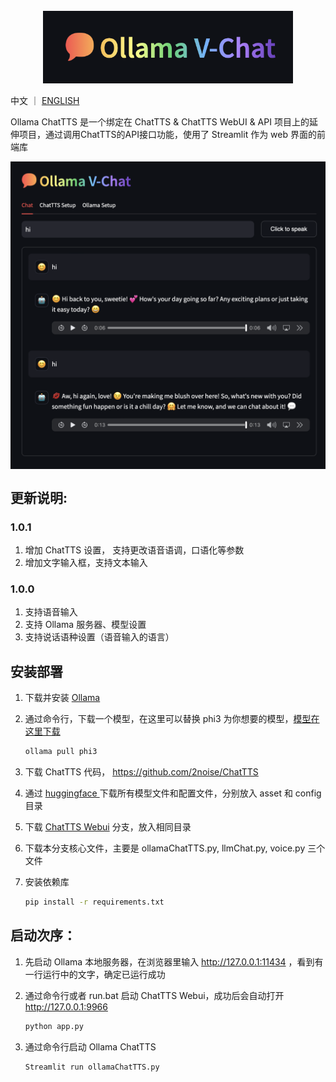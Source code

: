 
<div align="center">
</br>
<img src="./images/logo.png" width="400px">
</br>
</div>


中文 ｜ [ENGLISH](./README_EN.md)

Ollama ChatTTS 是一个绑定在 ChatTTS & ChatTTS WebUI & API 项目上的延伸项目，通过调用ChatTTS的API接口功能，使用了 Streamlit 作为 web 界面的前端库

<div align="center">
<img src="./images/screenshot.png" width="600px" align="center">
</div>

## 更新说明:

### 1.0.1 
1. 增加 ChatTTS 设置， 支持更改语音语调，口语化等参数
2. 增加文字输入框，支持文本输入

### 1.0.0
1. 支持语音输入
2. 支持 Ollama 服务器、模型设置
3. 支持说话语种设置（语音输入的语言）



## 安装部署

1. 下载并安装 [Ollama](http://ollama.com)
2. 通过命令行，下载一个模型，在这里可以替换 phi3 为你想要的模型，[模型在这里下载](https://ollama.com/library)
   
   ```bash
   ollama pull phi3
   
4. 下载 ChatTTS 代码， https://github.com/2noise/ChatTTS
5. 通过 [huggingface ](https://huggingface.co/2Noise/ChatTTS) 下载所有模型文件和配置文件，分别放入 asset 和 config 目录
6. 下载 [ChatTTS Webui](https://github.com/jianchang512/ChatTTS-ui/) 分支，放入相同目录
7. 下载本分支核心文件，主要是 ollamaChatTTS.py, llmChat.py, voice.py 三个文件
8. 安装依赖库

   ```bash
   pip install -r requirements.txt

## 启动次序：

1. 先启动 Ollama 本地服务器，在浏览器里输入 http://127.0.0.1:11434 ，看到有一行运行中的文字，确定已运行成功
2. 通过命令行或者 run.bat 启动 ChatTTS Webui，成功后会自动打开 http://127.0.0.1:9966

   ```bash
   python app.py

3. 通过命令行启动 Ollama ChatTTS

   ```bash
   Streamlit run ollamaChatTTS.py
